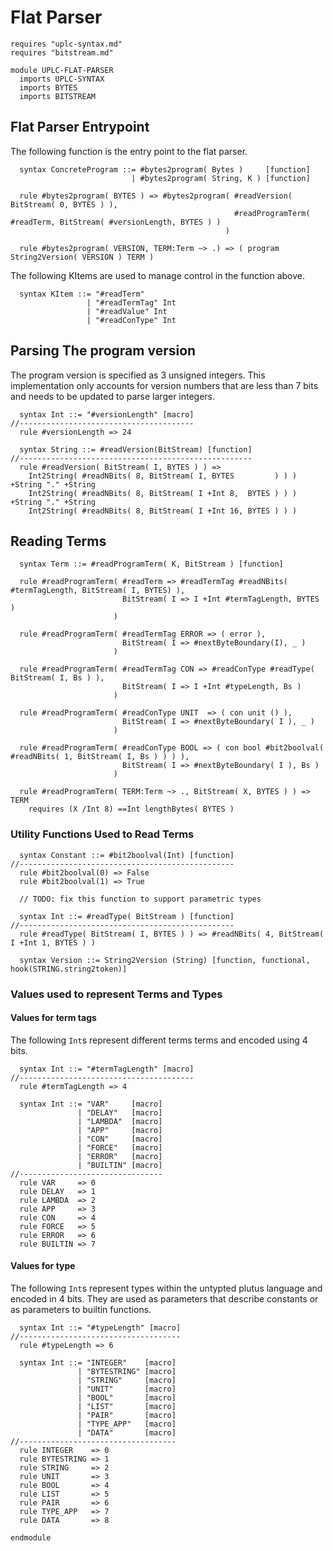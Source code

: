 # Flat Parser

```k
requires "uplc-syntax.md"
requires "bitstream.md"

module UPLC-FLAT-PARSER
  imports UPLC-SYNTAX
  imports BYTES
  imports BITSTREAM
```

## Flat Parser Entrypoint

The following function is the entry point to the flat parser.

```k
  syntax ConcreteProgram ::= #bytes2program( Bytes )     [function]
                           | #bytes2program( String, K ) [function]

  rule #bytes2program( BYTES ) => #bytes2program( #readVersion( BitStream( 0, BYTES ) ),
                                                  #readProgramTerm( #readTerm, BitStream( #versionLength, BYTES ) )
                                                )

  rule #bytes2program( VERSION, TERM:Term ~> .) => ( program String2Version( VERSION ) TERM )
```

The following KItems are used to manage control in the function above.

```k
  syntax KItem ::= "#readTerm"
                 | "#readTermTag" Int
                 | "#readValue" Int
                 | "#readConType" Int
```


## Parsing The program version

The program version is specified as 3 unsigned integers. This implementation only accounts for
version numbers that are less than 7 bits and needs to be updated to parse larger integers.

```k
  syntax Int ::= "#versionLength" [macro]
//---------------------------------------
  rule #versionLength => 24

  syntax String ::= #readVersion(BitStream) [function]
//----------------------------------------------------
  rule #readVersion( BitStream( I, BYTES ) ) =>
    Int2String( #readNBits( 8, BitStream( I, BYTES         ) ) ) +String "." +String
    Int2String( #readNBits( 8, BitStream( I +Int 8,  BYTES ) ) ) +String "." +String
    Int2String( #readNBits( 8, BitStream( I +Int 16, BYTES ) ) )
```

## Reading Terms

```k
  syntax Term ::= #readProgramTerm( K, BitStream ) [function]

  rule #readProgramTerm( #readTerm => #readTermTag #readNBits( #termTagLength, BitStream( I, BYTES) ),
                         BitStream( I => I +Int #termTagLength, BYTES )
                       )

  rule #readProgramTerm( #readTermTag ERROR => ( error ),
                         BitStream( I => #nextByteBoundary(I), _ )
                       )

  rule #readProgramTerm( #readTermTag CON => #readConType #readType( BitStream( I, Bs ) ),
                         BitStream( I => I +Int #typeLength, Bs )
                       )

  rule #readProgramTerm( #readConType UNIT  => ( con unit () ),
                         BitStream( I => #nextByteBoundary( I ), _ )
                       )

  rule #readProgramTerm( #readConType BOOL => ( con bool #bit2boolval( #readNBits( 1, BitStream( I, Bs ) ) ) ),
                         BitStream( I => #nextByteBoundary( I ), Bs )
                       )

  rule #readProgramTerm( TERM:Term ~> ., BitStream( X, BYTES ) ) => TERM
    requires (X /Int 8) ==Int lengthBytes( BYTES )

```

### Utility Functions Used to Read Terms

```k
  syntax Constant ::= #bit2boolval(Int) [function]
//------------------------------------------------
  rule #bit2boolval(0) => False
  rule #bit2boolval(1) => True

  // TODO: fix this function to support parametric types

  syntax Int ::= #readType( BitStream ) [function]
//------------------------------------------------
  rule #readType( BitStream( I, BYTES ) ) => #readNBits( 4, BitStream( I +Int 1, BYTES ) )

  syntax Version ::= String2Version (String) [function, functional, hook(STRING.string2token)]
```

### Values used to represent Terms and Types

#### Values for term tags

The following `Int`s represent different terms terms and encoded using 4 bits.

```k
  syntax Int ::= "#termTagLength" [macro]
//---------------------------------------
  rule #termTagLength => 4

  syntax Int ::= "VAR"     [macro]
               | "DELAY"   [macro]
               | "LAMBDA"  [macro]
               | "APP"     [macro]
               | "CON"     [macro]
               | "FORCE"   [macro]
               | "ERROR"   [macro]
               | "BUILTIN" [macro]
//--------------------------------
  rule VAR     => 0
  rule DELAY   => 1
  rule LAMBDA  => 2
  rule APP     => 3
  rule CON     => 4
  rule FORCE   => 5
  rule ERROR   => 6
  rule BUILTIN => 7
```

#### Values for type

The following `Int`s represent types within the untypted plutus language and encoded in 4 bits.
They are used as parameters that describe constants or as parameters to builtin functions.

```k
  syntax Int ::= "#typeLength" [macro]
//------------------------------------
  rule #typeLength => 6

  syntax Int ::= "INTEGER"    [macro]
               | "BYTESTRING" [macro]
               | "STRING"     [macro]
               | "UNIT"       [macro]
               | "BOOL"       [macro]
               | "LIST"       [macro]
               | "PAIR"       [macro]
               | "TYPE_APP"   [macro]
               | "DATA"       [macro]
//-----------------------------------
  rule INTEGER    => 0
  rule BYTESTRING => 1
  rule STRING     => 2
  rule UNIT       => 3
  rule BOOL       => 4
  rule LIST       => 5
  rule PAIR       => 6
  rule TYPE_APP   => 7
  rule DATA       => 8

endmodule
```
